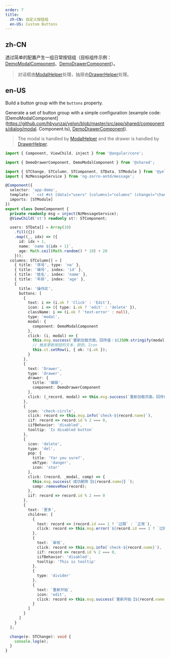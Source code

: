 ```yaml
---
order: 7
title:
  zh-CN: 自定义按钮组
  en-US: Custom Buttons
---
```


## zh-CN

透过简单的配置产生一组日常按钮组（目标组件示例：[DemoModalComponent](https://github.com/hbyunzai/yelon/blob/master/src/app/shared/components/dialog/modal.component.ts)、[DemoDrawerComponent](https://github.com/hbyunzai/yelon/blob/master/src/app/shared/components/dialog/drawer.component.ts)）。

> 对话框由[ModalHelper](/theme/modal)处理，抽屉由[DrawerHelper](/theme/drawer)处理。

## en-US

Build a button group with the `buttons` property.

Generate a set of button group with a simple configuration (example code: [DemoModalComponent](https://github.com/hbyunzai/yelon/blob/master/src/app/shared/components/dialog/modal. Component.ts), [DemoDrawerComponent](https://github.com/hbyunzai/yelon/blob/master/src/app/shared/components/dialog/drawer.component.ts)).

> The modal is handled by [ModalHelper](/theme/modal) and the drawer is handled by [DrawerHelper](/theme/drawer).

```ts
import { Component, ViewChild, inject } from '@angular/core';

import { DemoDrawerComponent, DemoModalComponent } from '@shared';

import { STChange, STColumn, STComponent, STData, STModule } from '@yelon/abc/st';
import { NzMessageService } from 'ng-zorro-antd/message';

@Component({
  selector: 'app-demo',
  template: ` <st #st [data]="users" [columns]="columns" (change)="change($event)" /> `,
  imports: [STModule]
})
export class DemoComponent {
  private readonly msg = inject(NzMessageService);
  @ViewChild('st') readonly st!: STComponent;

  users: STData[] = Array(10)
    .fill({})
    .map((_, idx) => ({
      id: idx + 1,
      name: `name ${idx + 1}`,
      age: Math.ceil(Math.random() * 10) + 20
    }));
  columns: STColumn[] = [
    { title: '序号', type: 'no' },
    { title: '编号', index: 'id' },
    { title: '姓名', index: 'name' },
    { title: '年龄', index: 'age' },
    {
      title: '操作区',
      buttons: [
        {
          text: i => (i.ok ? 'Click' : 'Edit'),
          icon: i => ({ type: i.ok ? 'edit' : 'delete' }),
          className: i => (i.ok ? 'text-error' : null),
          type: 'modal',
          modal: {
            component: DemoModalComponent
          },
          click: (i, modal) => {
            this.msg.success(`重新加载页面，回传值：${JSON.stringify(modal)}`);
            // 触发更新按钮的文本、颜色、Icon
            this.st.setRow(i, { ok: !i.ok });
          }
        },
        {
          text: 'Drawer',
          type: 'drawer',
          drawer: {
            title: '编辑',
            component: DemoDrawerComponent
          },
          click: (_record, modal) => this.msg.success(`重新加载页面，回传值：${JSON.stringify(modal)}`)
        },
        {
          icon: 'check-circle',
          click: record => this.msg.info(`check-${record.name}`),
          iif: record => record.id % 2 === 0,
          iifBehavior: 'disabled',
          tooltip: `Is disabled button`
        },
        {
          icon: 'delete',
          type: 'del',
          pop: {
            title: 'Yar you sure?',
            okType: 'danger',
            icon: 'star'
          },
          click: (record, _modal, comp) => {
            this.msg.success(`成功删除【${record.name}】`);
            comp!.removeRow(record);
          },
          iif: record => record.id % 2 === 0
        },
        {
          text: '更多',
          children: [
            {
              text: record => (record.id === 1 ? `过期` : `正常`),
              click: record => this.msg.error(`${record.id === 1 ? `过期` : `正常`}【${record.name}】`)
            },
            {
              text: `审核`,
              click: record => this.msg.info(`check-${record.name}`),
              iif: record => record.id % 2 === 0,
              iifBehavior: 'disabled',
              tooltip: 'This is tooltip'
            },
            {
              type: 'divider'
            },
            {
              text: `重新开始`,
              icon: 'edit',
              click: record => this.msg.success(`重新开始【${record.name}】`)
            }
          ]
        }
      ]
    }
  ];

  change(e: STChange): void {
    console.log(e);
  }
}
```

